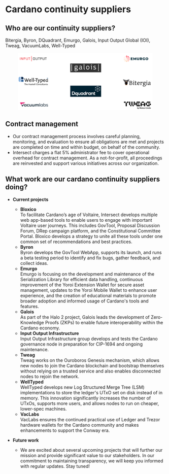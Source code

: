 # Cardano continuity suppliers

## Who are our continuity suppliers?

Bitergia, Byron, DQuadrant, Emurgo, Galois, Input Output Global (IOI), Tweag, VacuumLabs, Well-Typed

<figure><img src="../../../../../.gitbook/assets/Suppliers.png" alt=""><figcaption></figcaption></figure>



## **Contract management**

* Our contract management process involves careful planning, monitoring, and evaluation to ensure all obligations are met and projects are completed on time and within budget, on behalf of the community.
* Intersect charges a flat 5% administrator fee to cover operational overhead for contract management. As a not-for-profit, all proceedings are reinvested and support various initiatives across our organization.

## **What work are our cardano continuity suppliers doing?**

*   **Current projects**

    * **Bloxico**\
      To facilitate Cardano’s age of Voltaire, Intersect develops multiple web app-based tools to enable users to engage with important Voltaire user journeys. This includes GovTool, Proposal Discussion Forum, DRep campaign platform, and the Constitutional Committee Portal. Bloxico develops a strategy to unite all these tools under one common set of recommendations and best practices.
    * **Byron**\
      Byron develops the GovTool WebApp, supports its launch, and runs a beta testing period to identify and fix bugs, gather feedback, and collect ideas.
    * **Emurgo**\
      Emurgo is focusing on the development and maintenance of the Serialization Library for efficient data handling, continuous improvement of the Yoroi Extension Wallet for secure asset management, updates to the Yoroi Mobile Wallet to enhance user experience, and the creation of educational materials to promote broader adoption and informed usage of Cardano's tools and features.
    * **Galois**\
      As part of the Halo 2 project, Galois leads the development of Zero-Knowledge Proofs (ZKPs) to enable future interoperability within the Cardano economy.
    * **Input Output Infrastructure**\
      Input Output Infrastructure group develops and tests the Cardano governance node in preparation for CIP-1694 and ongoing maintenance.
    * **Tweag**\
      Tweag works on the Ouroboros Genesis mechanism, which allows new nodes to join the Cardano blockchain and bootstrap themselves without relying on a trusted service and also enables disconnected nodes to rejoin the network.
    * **WellTyped**\
      WellTyped develops new Log Structured Merge Tree (LSM) implementations to store the ledger's UTxO set on disk instead of in memory. This innovation significantly increases the number of UTxOs, supports more users, and allows nodes to run on cheaper, lower-spec machines.
    * **VacLabs**\
      VacLabs ensures the continued practical use of Ledger and Trezor hardware wallets for the Cardano community and makes enhancements to support the Conway era.


*   **Future work**

    * We are excited about several upcoming projects that will further our mission and provide significant value to our stakeholders. In our commitment to maintaining transparency, we will keep you informed with regular updates. Stay tuned!

